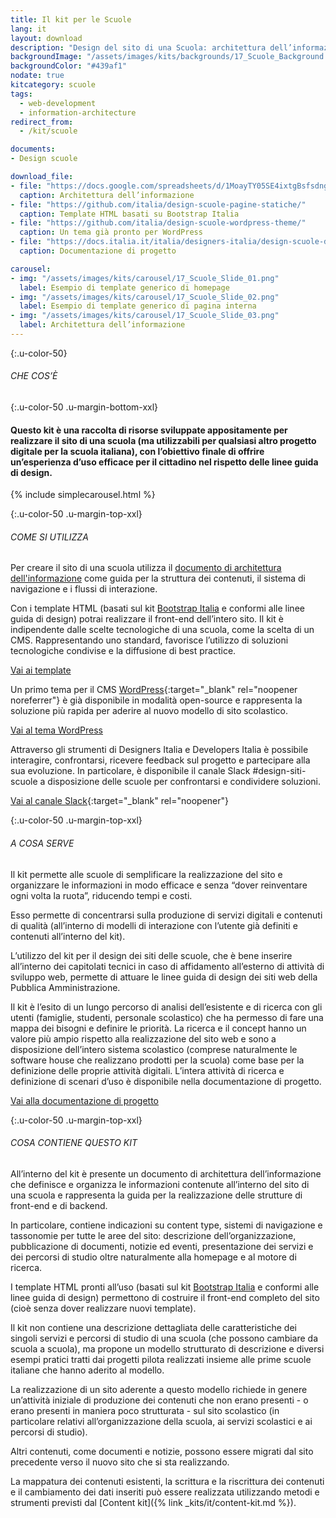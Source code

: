 ```yaml
---
title: Il kit per le Scuole
lang: it
layout: download
description: "Design del sito di una Scuola: architettura dell’informazione e template HTML"
backgroundImage: "/assets/images/kits/backgrounds/17_Scuole_Background.png"
backgroundColor: "#439af1"
nodate: true
kitcategory: scuole
tags:
  - web-development
  - information-architecture
redirect_from:
  - /kit/scuole

documents:
- Design scuole

download_file:
- file: "https://docs.google.com/spreadsheets/d/1MoayTY05SE4ixtgBsfsdngdrFJf_Z2KNvDkMF3tKfc8/edit?usp=sharing"
  caption: Architettura dell’informazione
- file: "https://github.com/italia/design-scuole-pagine-statiche/"
  caption: Template HTML basati su Bootstrap Italia
- file: "https://github.com/italia/design-scuole-wordpress-theme/"
  caption: Un tema già pronto per WordPress
- file: "https://docs.italia.it/italia/designers-italia/design-scuole-docs/it/master/index.html"
  caption: Documentazione di progetto

carousel:
- img: "/assets/images/kits/carousel/17_Scuole_Slide_01.png"
  label: Esempio di template generico di homepage
- img: "/assets/images/kits/carousel/17_Scuole_Slide_02.png"
  label: Esempio di template generico di pagina interna
- img: "/assets/images/kits/carousel/17_Scuole_Slide_03.png"
  label: Architettura dell’informazione
---
```


{:.u-color-50}
###### CHE COS’È

{:.u-color-50 .u-margin-bottom-xxl}
#### Questo kit è una raccolta di risorse sviluppate appositamente per realizzare il sito di una scuola (ma utilizzabili per qualsiasi altro progetto digitale per la scuola italiana), con l’obiettivo finale di offrire un’esperienza d’uso efficace per il cittadino nel rispetto delle linee guida di design.

{% include simplecarousel.html  %}

{:.u-color-50 .u-margin-top-xxl}
###### COME SI UTILIZZA
Per creare il sito di una scuola utilizza il [documento di architettura dell'informazione](https://docs.google.com/spreadsheets/d/1MoayTY05SE4ixtgBsfsdngdrFJf_Z2KNvDkMF3tKfc8/edit?usp=sharing) come guida per la struttura dei contenuti, il sistema di navigazione e i flussi di interazione.

Con i template HTML (basati sul kit [Bootstrap Italia](https://italia.github.io/bootstrap-italia/) e conformi alle linee guida di design) potrai realizzare il front-end dell’intero sito. Il kit è indipendente dalle scelte tecnologiche di una scuola, come la scelta di un CMS. Rappresentando uno standard, favorisce l’utilizzo di soluzioni tecnologiche condivise e la diffusione di best practice.

[Vai ai template](https://github.com/italia/design-scuole-pagine-statiche/)

Un primo tema per il CMS [WordPress](https://it.wordpress.org/){:target="_blank" rel="noopener noreferrer"} è già disponibile in modalità open-source e rappresenta la soluzione più rapida per aderire al nuovo modello di sito scolastico.

[Vai al tema WordPress](https://github.com/italia/design-scuole-wordpress-theme)


Attraverso gli strumenti di Designers Italia e Developers Italia è possibile interagire, confrontarsi, ricevere feedback sul progetto e partecipare alla sua evoluzione. In particolare, è disponibile il canale Slack #design-siti-scuole a disposizione delle scuole per confrontarsi e condividere soluzioni.

[Vai al canale Slack](https://slack.developers.italia.it/){:target="_blank" rel="noopener"}

{:.u-color-50 .u-margin-top-xxl}
###### A COSA SERVE
Il kit permette alle scuole di semplificare la realizzazione del sito e organizzare le informazioni in modo efficace e senza “dover reinventare ogni volta la ruota”, riducendo tempi e costi.

Esso permette di concentrarsi sulla produzione di servizi digitali e contenuti di qualità (all’interno di modelli di interazione con l’utente già definiti e contenuti all’interno del kit).

L’utilizzo del kit per il design dei siti delle scuole, che è bene inserire all’interno dei capitolati tecnici in caso di affidamento all’esterno di attività di sviluppo web, permette di attuare le linee guida di design dei siti web della Pubblica Amministrazione.

Il kit è l’esito di un lungo percorso di analisi dell’esistente e di ricerca con gli utenti (famiglie, studenti, personale scolastico) che ha permesso di fare una mappa dei bisogni e definire le priorità. La ricerca e il concept hanno un valore più ampio rispetto alla realizzazione del sito web e sono a disposizione dell’intero sistema scolastico (comprese naturalmente le software house che realizzano prodotti per la scuola) come base per la definizione delle proprie attività digitali. L’intera attività di ricerca e definizione di scenari d’uso è disponibile nella documentazione di progetto.

[Vai alla documentazione di progetto](https://docs.italia.it/italia/designers-italia/design-scuole-docs/)

{:.u-color-50 .u-margin-top-xxl}
###### COSA CONTIENE QUESTO KIT
All’interno del kit è presente un documento di architettura dell’informazione che definisce e organizza le informazioni contenute all’interno del sito di una scuola e rappresenta la guida per la realizzazione delle strutture di front-end e di backend.

In particolare, contiene indicazioni su content type, sistemi di navigazione e tassonomie per tutte le aree del sito: descrizione dell’organizzazione, pubblicazione di documenti, notizie ed eventi, presentazione dei servizi e dei percorsi di studio oltre naturalmente alla homepage e al motore di ricerca.

I template HTML pronti all’uso (basati sul kit [Bootstrap Italia](https://italia.github.io/bootstrap-italia/) e conformi alle linee guida di design) permettono di costruire il front-end completo del sito (cioè senza dover realizzare nuovi template).

Il kit non contiene una descrizione dettagliata delle caratteristiche dei singoli servizi e percorsi di studio di una scuola (che possono cambiare da scuola a scuola), ma propone un modello strutturato di descrizione e diversi esempi pratici tratti dai progetti pilota realizzati insieme alle prime scuole italiane che hanno aderito al modello.

La realizzazione di un sito aderente a questo modello richiede in genere un’attività iniziale di produzione dei contenuti che non erano presenti - o erano presenti in maniera poco strutturata - sul sito scolastico (in particolare relativi all’organizzazione della scuola, ai servizi scolastici e ai percorsi di studio).

Altri contenuti, come documenti e notizie, possono essere migrati dal sito precedente verso il nuovo sito che si sta realizzando.

La mappatura dei contenuti esistenti, la scrittura e la riscrittura dei contenuti e il cambiamento dei dati inseriti può essere realizzata utilizzando metodi e strumenti previsti dal [Content kit]({% link _kits/it/content-kit.md %}).

